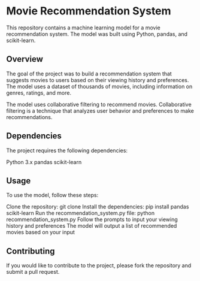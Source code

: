 # Movie Recommendation System
This repository contains a machine learning model for a movie recommendation system. The model was built using Python, pandas, and scikit-learn.

## Overview
The goal of the project was to build a recommendation system that suggests movies to users based on their viewing history and preferences. The model uses a dataset of thousands of movies, including information on genres, ratings, and more.

The model uses collaborative filtering to recommend movies. Collaborative filtering is a technique that analyzes user behavior and preferences to make recommendations.

## Dependencies
The project requires the following dependencies:

Python 3.x
pandas
scikit-learn
## Usage
To use the model, follow these steps:

Clone the repository: git clone 
Install the dependencies: pip install pandas scikit-learn
Run the recommendation_system.py file: python recommendation_system.py
Follow the prompts to input your viewing history and preferences
The model will output a list of recommended movies based on your input
## Contributing
If you would like to contribute to the project, please fork the repository and submit a pull request.

